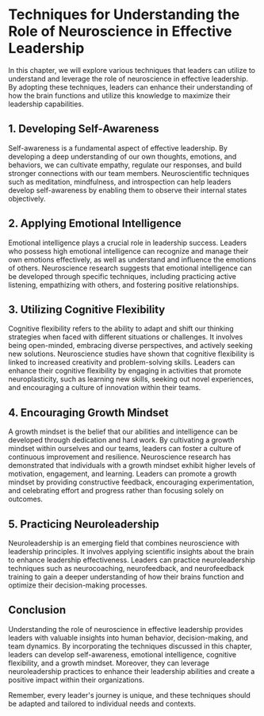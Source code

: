 # Techniques for Understanding the Role of Neuroscience in Effective Leadership

In this chapter, we will explore various techniques that leaders can utilize to understand and leverage the role of neuroscience in effective leadership. By adopting these techniques, leaders can enhance their understanding of how the brain functions and utilize this knowledge to maximize their leadership capabilities.

## 1\. Developing Self-Awareness

Self-awareness is a fundamental aspect of effective leadership. By developing a deep understanding of our own thoughts, emotions, and behaviors, we can cultivate empathy, regulate our responses, and build stronger connections with our team members. Neuroscientific techniques such as meditation, mindfulness, and introspection can help leaders develop self-awareness by enabling them to observe their internal states objectively.

## 2\. Applying Emotional Intelligence

Emotional intelligence plays a crucial role in leadership success. Leaders who possess high emotional intelligence can recognize and manage their own emotions effectively, as well as understand and influence the emotions of others. Neuroscience research suggests that emotional intelligence can be developed through specific techniques, including practicing active listening, empathizing with others, and fostering positive relationships.

## 3\. Utilizing Cognitive Flexibility

Cognitive flexibility refers to the ability to adapt and shift our thinking strategies when faced with different situations or challenges. It involves being open-minded, embracing diverse perspectives, and actively seeking new solutions. Neuroscience studies have shown that cognitive flexibility is linked to increased creativity and problem-solving skills. Leaders can enhance their cognitive flexibility by engaging in activities that promote neuroplasticity, such as learning new skills, seeking out novel experiences, and encouraging a culture of innovation within their teams.

## 4\. Encouraging Growth Mindset

A growth mindset is the belief that our abilities and intelligence can be developed through dedication and hard work. By cultivating a growth mindset within ourselves and our teams, leaders can foster a culture of continuous improvement and resilience. Neuroscience research has demonstrated that individuals with a growth mindset exhibit higher levels of motivation, engagement, and learning. Leaders can promote a growth mindset by providing constructive feedback, encouraging experimentation, and celebrating effort and progress rather than focusing solely on outcomes.

## 5\. Practicing Neuroleadership

Neuroleadership is an emerging field that combines neuroscience with leadership principles. It involves applying scientific insights about the brain to enhance leadership effectiveness. Leaders can practice neuroleadership techniques such as neurocoaching, neurofeedback, and neurofeedback training to gain a deeper understanding of how their brains function and optimize their decision-making processes.

## Conclusion

Understanding the role of neuroscience in effective leadership provides leaders with valuable insights into human behavior, decision-making, and team dynamics. By incorporating the techniques discussed in this chapter, leaders can develop self-awareness, emotional intelligence, cognitive flexibility, and a growth mindset. Moreover, they can leverage neuroleadership practices to enhance their leadership abilities and create a positive impact within their organizations.

Remember, every leader's journey is unique, and these techniques should be adapted and tailored to individual needs and contexts.
